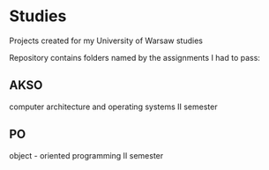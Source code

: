 # Studies
Projects created for my University of Warsaw studies

Repository contains folders named by the assignments I had to pass:

## AKSO
computer architecture and operating systems
II semester

## PO
object - oriented programming
II semester

